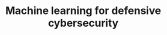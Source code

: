 ---
layout: post
title: Machine learning for defensive cybersecurity
venue: Google Developer Student Club, Delft
year: 02-2021
---